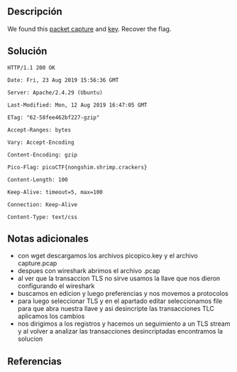 ## Descripción
We found this [packet capture](https://jupiter.challenges.picoctf.org/static/0c84d3636dd088d9fe4efd5d0d869a06/capture.pcap) and [key](https://jupiter.challenges.picoctf.org/static/0c84d3636dd088d9fe4efd5d0d869a06/picopico.key). Recover the flag.
## Solución
```
HTTP/1.1 200 OK

Date: Fri, 23 Aug 2019 15:56:36 GMT

Server: Apache/2.4.29 (Ubuntu)

Last-Modified: Mon, 12 Aug 2019 16:47:05 GMT

ETag: "62-58fee462bf227-gzip"

Accept-Ranges: bytes

Vary: Accept-Encoding

Content-Encoding: gzip

Pico-Flag: picoCTF{nongshim.shrimp.crackers}

Content-Length: 100

Keep-Alive: timeout=5, max=100

Connection: Keep-Alive

Content-Type: text/css
```
## Notas adicionales
+ con wget descargamos los archivos picopico.key y el archivo capture.pcap
+ despues con wireshark abrimos el archivo .pcap
+ al ver que la transaccion TLS no sirve usamos la llave que nos dieron configurando el wireshark
+ buscamos en edicion y luego preferencias y nos movemos a protocolos 
+ para luego seleccionar TLS y en el apartado editar seleccionamos file para que abra nuestra llave y asi desincripte las transacciones TLC aplicamos los cambios
+ nos dirigimos a los registros y hacemos un seguimiento a un TLS stream y al volver a analizar las transacciones desincriptadas encontramos la solucion
## Referencias